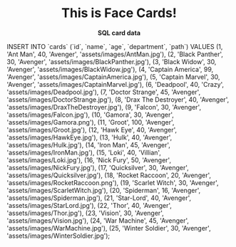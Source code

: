 <h1 align="center">
  <b>This is Face Cards!</b>
</h1>

<p align="center">
    <b>SQL card data</b>
    <p>
    INSERT INTO `cards` (`id`, `name`, `age`, `department`, `path`)
    VALUES
	(1, 'Ant Man', 40, 'Avenger', 'assets/images/AntMan.jpg'),
	(2, 'Black Panther', 30, 'Avenger', 'assets/images/BlackPanther.jpg'),
	(3, 'Black Widow', 30, 'Avenger', 'assets/images/BlackWidow.jpg'),
	(4, 'Captain America', 99, 'Avenger', 'assets/images/CaptainAmerica.jpg'),
	(5, 'Captain Marvel', 30, 'Avenger', 'assets/images/CaptainMarvel.jpg'),
	(6, 'Deadpool', 40, 'Crazy', 'assets/images/Deadpool.jpg'),
	(7, 'Doctor Strange', 45, 'Avenger', 'assets/images/DoctorStrange.jpg'),
	(8, 'Drax The Destroyer', 40, 'Avenger', 'assets/images/DraxTheDestroyer.jpg'),
	(9, 'Falcon', 30, 'Avenger', 'assets/images/Falcon.jpg'),
	(10, 'Gamora', 30, 'Avenger', 'assets/images/Gamora.png'),
	(11, 'Groot', 100, 'Avenger', 'assets/images/Groot.jpg'),
	(12, 'Hawk Eye', 40, 'Avenger', 'assets/images/HawkEye.jpg'),
	(13, 'Hulk', 40, 'Avenger', 'assets/images/Hulk.jpg'),
	(14, 'Iron Man', 45, 'Avenger', 'assets/images/IronMan.jpg'),
	(15, 'Loki', 40, 'Villian', 'assets/images/Loki.jpg'),
	(16, 'Nick Fury', 50, 'Avenger', 'assets/images/NickFury.jpg'),
	(17, 'Quicksilver', 30, 'Avenger', 'assets/images/Quicksilver.jpg'),
	(18, 'Rocket Raccoon', 20, 'Avenger', 'assets/images/RocketRaccoon.png'),
	(19, 'Scarlet Witch', 30, 'Avenger', 'assets/images/ScarletWitch.jpg'),
	(20, 'Spiderman', 16, 'Avenger', 'assets/images/Spiderman.jpg'),
	(21, 'Star-Lord', 40, 'Avenger', 'assets/images/StarLord.jpg'),
	(22, 'Thor', 40, 'Avenger', 'assets/images/Thor.jpg'),
	(23, 'Vision', 30, 'Avenger', 'assets/images/Vision.jpg'),
	(24, 'War Machine', 45, 'Avenger', 'assets/images/WarMachine.jpg'),
	(25, 'Winter Soldier', 30, 'Avenger', 'assets/images/WinterSoldier.jpg');
    </p>
</p>